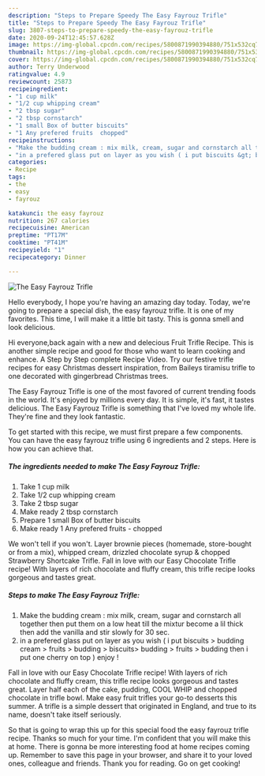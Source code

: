 ```yaml
---
description: "Steps to Prepare Speedy The Easy Fayrouz Trifle"
title: "Steps to Prepare Speedy The Easy Fayrouz Trifle"
slug: 3807-steps-to-prepare-speedy-the-easy-fayrouz-trifle
date: 2020-09-24T12:45:57.628Z
image: https://img-global.cpcdn.com/recipes/5800871990394880/751x532cq70/the-easy-fayrouz-trifle-recipe-main-photo.jpg
thumbnail: https://img-global.cpcdn.com/recipes/5800871990394880/751x532cq70/the-easy-fayrouz-trifle-recipe-main-photo.jpg
cover: https://img-global.cpcdn.com/recipes/5800871990394880/751x532cq70/the-easy-fayrouz-trifle-recipe-main-photo.jpg
author: Terry Underwood
ratingvalue: 4.9
reviewcount: 25873
recipeingredient:
- "1 cup milk"
- "1/2 cup whipping cream"
- "2 tbsp sugar"
- "2 tbsp cornstarch"
- "1 small Box of butter biscuits"
- "1 Any prefered fruits  chopped"
recipeinstructions:
- "Make the budding cream : mix milk, cream, sugar and cornstarch all together then put them on a low heat till the mixtur become a lil thick then add the vanilla and stir slowly for 30 sec."
- "in a prefered glass put on layer as you wish ( i put biscuits &gt; budding cream &gt; fruits &gt; budding &gt; biscuits&gt; budding &gt; fruits &gt; budding then i put one cherry on top ) enjoy !"
categories:
- Recipe
tags:
- the
- easy
- fayrouz

katakunci: the easy fayrouz 
nutrition: 267 calories
recipecuisine: American
preptime: "PT17M"
cooktime: "PT41M"
recipeyield: "1"
recipecategory: Dinner

---
```



![The Easy Fayrouz Trifle](https://img-global.cpcdn.com/recipes/5800871990394880/751x532cq70/the-easy-fayrouz-trifle-recipe-main-photo.jpg)

Hello everybody, I hope you're having an amazing day today. Today, we're going to prepare a special dish, the easy fayrouz trifle. It is one of my favorites. This time, I will make it a little bit tasty. This is gonna smell and look delicious.

Hi everyone,back again with a new and delecious Fruit Trifle Recipe. This is another simple recipe and good for those who want to learn cooking and enhance. A Step by Step complete Recipe Video. Try our festive trifle recipes for easy Christmas dessert inspiration, from Baileys tiramisu trifle to one decorated with gingerbread Christmas trees.

The Easy Fayrouz Trifle is one of the most favored of current trending foods in the world. It's enjoyed by millions every day. It is simple, it's fast, it tastes delicious. The Easy Fayrouz Trifle is something that I've loved my whole life. They're fine and they look fantastic.


To get started with this recipe, we must first prepare a few components. You can have the easy fayrouz trifle using 6 ingredients and 2 steps. Here is how you can achieve that.

<!--inarticleads1-->

##### The ingredients needed to make The Easy Fayrouz Trifle:

1. Take 1 cup milk
1. Take 1/2 cup whipping cream
1. Take 2 tbsp sugar
1. Make ready 2 tbsp cornstarch
1. Prepare 1 small Box of butter biscuits
1. Make ready 1 Any prefered fruits - chopped


We won&#39;t tell if you won&#39;t. Layer brownie pieces (homemade, store-bought or from a mix), whipped cream, drizzled chocolate syrup &amp; chopped Strawberry Shortcake Trifle. Fall in love with our Easy Chocolate Trifle recipe! With layers of rich chocolate and fluffy cream, this trifle recipe looks gorgeous and tastes great. 

<!--inarticleads2-->

##### Steps to make The Easy Fayrouz Trifle:

1. Make the budding cream : mix milk, cream, sugar and cornstarch all together then put them on a low heat till the mixtur become a lil thick then add the vanilla and stir slowly for 30 sec.
1. in a prefered glass put on layer as you wish ( i put biscuits &gt; budding cream &gt; fruits &gt; budding &gt; biscuits&gt; budding &gt; fruits &gt; budding then i put one cherry on top ) enjoy !


Fall in love with our Easy Chocolate Trifle recipe! With layers of rich chocolate and fluffy cream, this trifle recipe looks gorgeous and tastes great. Layer half each of the cake, pudding, COOL WHIP and chopped chocolate in trifle bowl. Make easy fruit trifles your go-to desserts this summer. A trifle is a simple dessert that originated in England, and true to its name, doesn&#39;t take itself seriously. 

So that is going to wrap this up for this special food the easy fayrouz trifle recipe. Thanks so much for your time. I'm confident that you will make this at home. There is gonna be more interesting food at home recipes coming up. Remember to save this page in your browser, and share it to your loved ones, colleague and friends. Thank you for reading. Go on get cooking!
